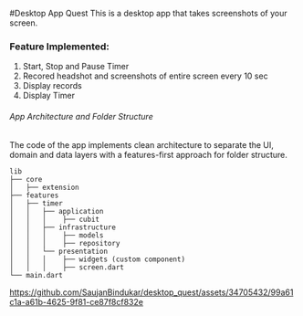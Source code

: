 
#Desktop App Quest
This is a desktop app that takes screenshots of your screen.
### Feature Implemented:
1. Start, Stop and Pause Timer
2. Recored headshot and screenshots of entire screen every 10 sec
3. Display records
4. Display Timer

###### App Architecture and Folder Structure
The code of the app implements clean architecture to separate the UI, domain and data layers with a features-first approach for folder structure.
```
lib
├── core
│   ├── extension
├── features
│   ├── timer
│   │   ├── application
│   │   │    ├── cubit
│   │   ├── infrastructure
│   │   │    ├── models
│   │   │    ├── repository
│   │   └── presentation
│   │   │    ├── widgets (custom component)
│   │   │    ├── screen.dart
└── main.dart
```


https://github.com/SaujanBindukar/desktop_quest/assets/34705432/99a61c1a-a61b-4625-9f81-ce87f8cf832e

